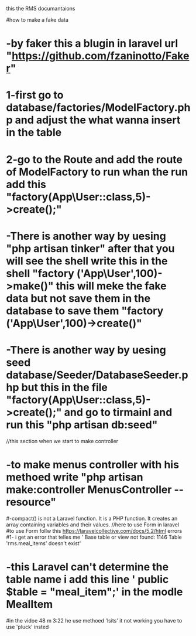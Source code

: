 this the  RMS  documantaions  

#how  to  make  a fake  data  
#    -by  faker this  a blugin  in laravel  url  "https://github.com/fzaninotto/Faker"
#    1-first  go  to  database/factories/ModelFactory.php and adjust the  what  wanna insert  in       the table 
#    2-go to  the Route and  add  the  route  of  ModelFactory to  run  whan the run  add this         "factory(App\User::class,5)->create();"

#   -There is  another  way by uesing "php artisan tinker" after  that  you  will  see the shell       write  this  in the shell "factory ('App\User',100)->make()" this  will meke  the fake           data but  not  save  them  in  the  database to  save them                                         "factory ('App\User',100)->create()"


#   -There is  another  way by uesing seed database/Seeder/DatabaseSeeder.php  but  this in the       file  "factory(App\User::class,5)->create();" and  go to  tirmainl  and  run  this                  "php artisan db:seed"
    

//this  section when we  start  to make controller 
# -to  make menus controller with  his  methoed   write  "php  artisan make:controller  MenusController --resource"

#-compact() is not a Laravel function. It is a PHP function. It creates an array containing variables and their values.
//here  to  use  Form  in  laravel  
#to  use  Form   follw this  https://laravelcollective.com/docs/5.2/html
errors  
#1- i get  an  error that  telles me  ' Base table or view not found: 1146 Table 'rms.meal_items' doesn't exist' 
#   -this  Laravel can't determine the table name  i add this line '        public $table = "meal_item";'     in the  modle MealItem  
#in  the  vidoe 48 m 3:22  he  use  methoed   'lsits' it  not  working  you  have  to  use  'pluck' insted  